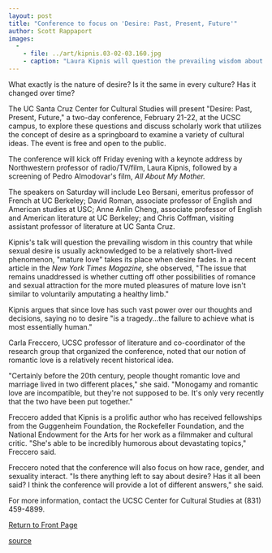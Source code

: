 ```yaml
---
layout: post
title: "Conference to focus on 'Desire: Past, Present, Future'"
author: Scott Rappaport
images:
  -
    - file: ../art/kipnis.03-02-03.160.jpg
    - caption: "Laura Kipnis will question the prevailing wisdom about sexual desire vs. mature love."
---
```


What exactly is the nature of desire? Is it the same in every culture? Has it changed over time?

The UC Santa Cruz Center for Cultural Studies will present "Desire: Past, Present, Future," a two-day conference, February 21-22, at the UCSC campus, to explore these questions and discuss scholarly work that utilizes the concept of desire as a springboard to examine a variety of cultural ideas. The event is free and open to the public.  

The conference will kick off Friday evening with a keynote address by Northwestern professor of radio/TV/film, Laura Kipnis, followed by a screening of Pedro Almodovar's film, _All About My Mother._

The speakers on Saturday will include Leo Bersani, emeritus professor of French at UC Berkeley; David Roman, associate professor of English and American studies at USC; Anne Anlin Cheng, associate professor of English and American literature at UC Berkeley; and Chris Coffman, visiting assistant professor of literature at UC Santa Cruz.

Kipnis's talk will question the prevailing wisdom in this country that while sexual desire is usually acknowledged to be a relatively short-lived phenomenon, "mature love" takes its place when desire fades. In a recent article in the _New York Times_ _Magazine,_ she observed, "The issue that remains unaddressed is whether cutting off other possibilities of romance and sexual attraction for the more muted pleasures of mature love isn't similar to voluntarily amputating a healthy limb."

Kipnis argues that since love has such vast power over our thoughts and decisions, saying no to desire "is a tragedy...the failure to achieve what is most essentially human."  

Carla Freccero, UCSC professor of literature and co-coordinator of the research group that organized the conference, noted that our notion of romantic love is a relatively recent historical idea.  

"Certainly before the 20th century, people thought romantic love and marriage lived in two different places," she said. "Monogamy and romantic love are incompatible, but they're not supposed to be. It's only very recently that the two have been put together."  

Freccero added that Kipnis is a prolific author who has received fellowships from the Guggenheim Foundation, the Rockefeller Foundation, and the National Endowment for the Arts for her work as a filmmaker and cultural critic. "She's able to be incredibly humorous about devastating topics," Freccero said.  

Freccero noted that the conference will also focus on how race, gender, and sexuality interact. "Is there anything left to say about desire? Has it all been said? I think the conference will provide a lot of different answers," she said.

For more information, contact the UCSC Center for Cultural Studies at (831) 459-4899.


[Return to Front Page][1]

[1]: http://currents.ucsc.edu/

[source](http://www1.ucsc.edu/currents/02-03/02-03/desire.html "Permalink to desire")
